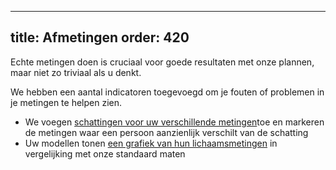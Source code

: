 ***

title: Afmetingen
order: 420
----------

Echte metingen doen is cruciaal voor goede resultaten met onze plannen, maar niet zo triviaal als u denkt.

We hebben een aantal indicatoren toegevoegd om je fouten of problemen in je metingen te helpen zien.

*   We voegen [schattingen voor uw verschillende metingen][1]toe en markeren de metingen waar een persoon aanzienlijk verschilt van de schatting
*   Uw modellen tonen [een grafiek van hun lichaamsmetingen][2] in vergelijking met onze standaard maten

[1]: /docs/guide/measurements/estimates/

[2]: /docs/guide/measurements/graph/

